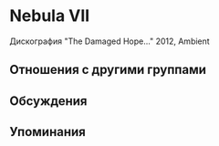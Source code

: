 # Nebula VII

Дискография
"The Damaged Hope..." 2012, Ambient

## Отношения с другими группами


## Обсуждения


## Упоминания

